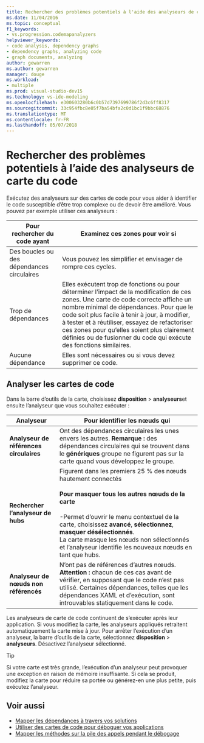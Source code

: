 ```yaml
---
title: Rechercher des problèmes potentiels à l'aide des analyseurs de carte du code
ms.date: 11/04/2016
ms.topic: conceptual
f1_keywords:
- vs.progression.codemapanalyzers
helpviewer_keywords:
- code analysis, dependency graphs
- dependency graphs, analyzing code
- graph documents, analyzing
author: gewarren
ms.author: gewarren
manager: douge
ms.workload:
- multiple
ms.prod: visual-studio-dev15
ms.technology: vs-ide-modeling
ms.openlocfilehash: e300603280b6c0b57d7397699786f2d3c6ff8317
ms.sourcegitcommit: 33c954fbc8e05f7ba54bfa2c0d1bc1f9bbc68876
ms.translationtype: MT
ms.contentlocale: fr-FR
ms.lasthandoff: 05/07/2018
---
```

# <a name="find-potential-problems-using-code-map-analyzers"></a>Rechercher des problèmes potentiels à l’aide des analyseurs de carte du code

Exécutez des analyseurs sur des cartes de code pour vous aider à identifier le code susceptible d’être trop complexe ou de devoir être amélioré. Vous pouvez par exemple utiliser ces analyseurs :

|**Pour rechercher du code ayant**|**Examinez ces zones pour voir si**|
|-------------------------------|--------------------------------------------|
|Des boucles ou des dépendances circulaires|Vous pouvez les simplifier et envisager de rompre ces cycles.|
|Trop de dépendances|Elles exécutent trop de fonctions ou pour déterminer l’impact de la modification de ces zones. Une carte de code correcte affiche un nombre minimal de dépendances. Pour que le code soit plus facile à tenir à jour, à modifier, à tester et à réutiliser, essayez de refactoriser ces zones pour qu’elles soient plus clairement définies ou de fusionner du code qui exécute des fonctions similaires.|
|Aucune dépendance|Elles sont nécessaires ou si vous devez supprimer ce code.|

## <a name="analyze-code-maps"></a>Analyser les cartes de code

Dans la barre d’outils de la carte, choisissez **disposition** > **analyseurs**et ensuite l’analyseur que vous souhaitez exécuter :

|**Analyseur**|**Pour identifier les nœuds qui**|
|------------------|--------------------------------|
|**Analyseur de références circulaires**|Ont des dépendances circulaires les unes envers les autres. **Remarque :** des dépendances circulaires qui se trouvent dans le **génériques** groupe ne figurent pas sur la carte quand vous développez le groupe.|
|**Rechercher l’analyseur de hubs**|Figurent dans les premiers 25 % des nœuds hautement connectés<br /><br /> **Pour masquer tous les autres nœuds de la carte**<br /><br /> -Permet d’ouvrir le menu contextuel de la carte, choisissez **avancé**, **sélectionnez**, **masquer désélectionnés**.<br />     La carte masque les nœuds non sélectionnés et l’analyseur identifie les nouveaux nœuds en tant que hubs.|
|**Analyseur de nœuds non référencés**|N’ont pas de références d’autres nœuds. **Attention :** chacun de ces cas avant de vérifier, en supposant que le code n’est pas utilisé. Certaines dépendances, telles que les dépendances XAML et d’exécution, sont introuvables statiquement dans le code.|

Les analyseurs de carte de code continuent de s’exécuter après leur application. Si vous modifiez la carte, les analyseurs appliqués retraitent automatiquement la carte mise à jour. Pour arrêter l’exécution d’un analyseur, la barre d’outils de la carte, sélectionnez **disposition** > **analyseurs**. Désactivez l’analyseur sélectionné.

> [!TIP]
> Si votre carte est très grande, l’exécution d’un analyseur peut provoquer une exception en raison de mémoire insuffisante. Si cela se produit, modifiez la carte pour réduire sa portée ou générez-en une plus petite, puis exécutez l’analyseur.

## <a name="see-also"></a>Voir aussi

- [Mapper les dépendances à travers vos solutions](../modeling/map-dependencies-across-your-solutions.md)
- [Utiliser des cartes de code pour déboguer vos applications](../modeling/use-code-maps-to-debug-your-applications.md)
- [Mapper les méthodes sur la pile des appels pendant le débogage](../debugger/map-methods-on-the-call-stack-while-debugging-in-visual-studio.md)
